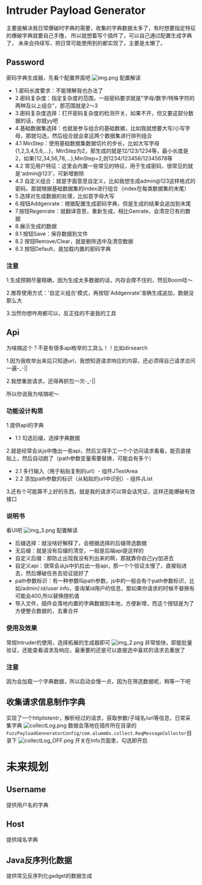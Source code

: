 # Intruder Payload Generator
主要是解决我日常爆破时字典的需要，收集的字典数据太多了，有时想要指定特征的爆破字典就要自己手撸，
所以就想着写个插件了，可以自己通过配置生成字典了，
未来会持续写，把日常可能使用到的都实现了，主要是太懒了。
## Password
密码字典生成器，先看个配置界面吧
![img.png](img.png)
配置解读
- 1.密码长度要求：不能理解我也办法了
- 2.密码复杂度：指定复杂度的范围，一般密码要求就是"字母/数字/特殊字符的两种及以上组合"，那范围就是2～3
- 3.密码复杂度选择：打开密码复杂度的检测开关，如果不开，但又要这部分数据的话，你就yy吧
- 4.基础数据集选择：也就是参与组合的基础数据，比如我就想要大写/小写字母，那就勾选，然后组合就会拿这两个数据集进行排列组合
- 4.1 MinStep：使用基础数据集数据切片的步长，比如大写字母{1,2,3,4,5,6,...}，MinStep为2，那生成的就是12/123/1234等，最小长度是2，如果{12,34,56,78,...},MinStep=2,则1234/123456/12345678等
- 4.2 常见用户特征：这里会内置一些常见的特征，用于生成密码，很常见的就是'admin@123'，可新增删除
- 4.3 自定义组合：就是字面意思自定义，比如我想生成admin@123这样格式的密码，那就根据基础数据集的index进行组合（index在每类数据集的末尾）
- 5.选择对生成数据的处理，比如首字母大写
- 6.按钮Addgenrate：根据配置生成密码字典，但是生成的结果会追加到末尾
- 7.按钮Regenrate：就翻译意思，重新生成，相比Genrate，会清空已有的数据
- 8.展示生成的数据
- 8.1 按钮Save：保存数据到文件
- 8.2 按钮Remove/Clear，就是删除选中及清空数据
- 8.3 按钮Default，是加载内置的密码字典

### 注意
1.生成预期尽量精确，因为生成太多数据的话，内存会撑不住的，然后Boom哇～

2.推荐使用方式：'自定义组合'模式，再按钮'Addgenrate'准确生成追加，数据没那么大

3.当然你想咋用都可以，反正挂的不是我的工具

## Api
为啥搞这个？不是有很多api枚举的工具么！！比如dirsearch

1.因为我枚举出来后只知道url，我想知道请求响应的内容，还必须得自己请求访问一遍-_-||

2.我想重放请求，还得再抓包一次-_-||

所以你说我为啥搞呢～
### 功能设计构思
1.提供api的字典
- 1.1 勾选后缀，选择字典数据

2.就是经常会从js中撸出一些api，然后又得手工一个个访问请求看看，能否直接贴上，然后自动跑了（path参数变量需要替换，可能会有多个）
- 2.1 多行输入（用于粘贴复制的url）- 组件JTextArea
- 2.2 添加path参数的标识（从粘贴的url中识别）- 组件JList

3.还有个可能算不上好的东西，就是我的请求可以带会话凭证，这样还能爆破有效接口

### 说明书
看UI吧
![img_3.png](img_1.png)
配置解读
- 后缀选择：就没啥好解释了，会根据选择的后缀筛选数据
- 无后缀：就是没有后缀的清空，一般是后端api是这样的
- 自定义后缀：那防止出现我没有列出来的啊，那就靠你自己yy加进去
- 自定义api：很常会从js中扒拉出一些api，那一个个验证太慢了，直接贴进去，然后爆破任务去验证就好了
- path参数标识：有一种参数叫path参数，js中的一般会有个path参数标识，比如/admin/:id/user info，查询某id用户的信息，那如果你请求的时候不替换有可能会400,所以替换随机值
- 导入文件，插件会落地内置的字典数据到本地，方便新增，而这个按钮是为了方便整合数据的，去重合并

### 使用及效果
常规Intruder的使用，选择拓展的生成器即可
![img_2.png](img_2.png)
非常愉快，即能批量验证，还能查看请求及响应，最重要的还是可以直接选中喜欢的请求去重放了

### 注意
因为会加载一个字典数据，所以启动会慢一点，因为在筛选数据呢，稍等一下吧

## 收集请求信息制作字典
实现了一个httplistentr，解析经过的请求，获取参数/子域名/url等信息，日常采集字典
![collectLog.png](collectLog.png)
数据会落地在插件所在目录的`FuzzPayloadGenneratorConfig/com.alumm0x.collect.ReqMessageCollector`目录下
![collectLog_OFF.png](collectLog_OFF.png)
开关在Info页面里，勾选即开启

# 未来规划
## Username
提供用户名的字典
## Host
提供域名字典
## Java反序列化数据
提供常见反序列化gadget的数据生成
